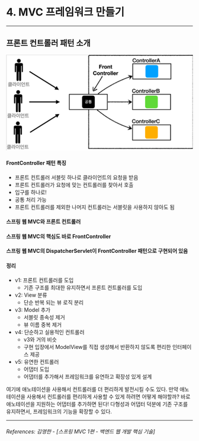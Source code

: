 # 4. MVC 프레임워크 만들기

----
## 프론트 컨트롤러 패턴 소개
![](./imageFiles/2023-01-28-13-32-48.png)

#### FrontController 패턴 특징
* 프론트 컨트롤러 서블릿 하나로 클라이언트의 요청을 받음
* 프론트 컨트롤러가 요청에 맞는 컨트롤러를 찾아서 호출
* 입구를 하나로!
* 공통 처리 가능
* 프론트 컨트롤러를 제외한 나머지 컨트롤러는 서블릿을 사용하지 않아도 됨

#### 스프링 웹 MVC와 프론트 컨트롤러

#### 스프링 웹 MVC의 핵심도 바로 **FrontController**
#### 스프링 웹 MVC의  **DispatcherServlet**이 FrontController 패턴으로 구현되어 있음

#### 정리  
* v1: 프론트 컨트롤러를 도입
  * 기존 구조를 최대한 유지하면서 프론트 컨트롤러를 도입
* v2: View 분류
  * 단순 반복 되는 뷰 로직 분리
* v3: Model 추가
  * 서블릿 종속성 제거
  * 뷰 이름 중복 제거
* v4: 단순하고 실용적인 컨트롤러
  * v3와 거의 비슷
  * 구현 입장에서 ModelView를 직접 생성해서 반환하지 않도록 편리한 인터페이스 제공
* v5: 유연한 컨트롤러
  * 어댑터 도입
  * 어댑터를 추가해서 프레임워크를 유연하고 확장성 있게 설계  
  

여기에 애노테이션을 사용해서 컨트롤러를 더 편리하게 발전시킬 수도 있다. 만약 애노테이션을 사용해서
컨트롤러를 편리하게 사용할 수 있게 하려면 어떻게 해야할까? 바로 애노테이션을 지원하는 어댑터를
추가하면 된다!
다형성과 어댑터 덕분에 기존 구조를 유지하면서, 프레임워크의 기능을 확장할 수 있다.

----  

###### References: 김영한 - [스프링 MVC 1편 - 백엔드 웹 개발 핵심 기술]
